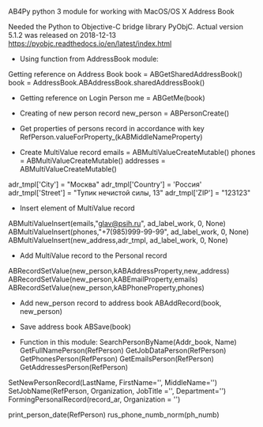 

AB4Py python 3 module for working with MacOS/OS X Address Book

Needed the Python to Objective-C bridge library PyObjC. 
Actual version 5.1.2 was released on 2018-12-13 
https://pyobjc.readthedocs.io/en/latest/index.html



- Using function from AddressBook module:

Getting reference on Address Book
book = ABGetSharedAddressBook()
book = AddressBook.ABAddressBook.sharedAddressBook()

- Getting reference on Login Person
me = ABGetMe(book)

- Creating of new person record
new_person = ABPersonCreate()

- Get properties of persons record in accordance with key
RefPerson.valueForProperty_(kABMiddleNameProperty)

- Create MultiValue record
emails = ABMultiValueCreateMutable()
phones = ABMultiValueCreateMutable()
addresses = ABMultiValueCreateMutable()

adr_tmpl['City'] = "Москва"
adr_tmpl['Country'] = 'Россия'
adr_tmpl['Street'] = "Тупик нечистой силы, 13"
adr_tmpl['ZIP'] = "123123"

- Insert element of MultiValue record

ABMultiValueInsert(emails,"glav@psih.ru", ad_label_work, 0, None)
ABMultiValueInsert(phones,"+7(985)999-99-99", ad_label_work, 0, None)
ABMultiValueInsert(new_address,adr_tmpl, ad_label_work, 0, None)

- Add MultiValue record to the Personal record

ABRecordSetValue(new_person,kABAddressProperty,new_address)
ABRecordSetValue(new_person,kABEmailProperty,emails)
ABRecordSetValue(new_person,kABPhoneProperty,phones)

- Add new_person record to address book 
ABAddRecord(book, new_person)

- Save address book
ABSave(book)

- Function in this module:
SearchPersonByName(Addr_book, Name)
GetFullNamePerson(RefPerson)
GetJobDataPerson(RefPerson)
GetPhonesPerson(RefPerson)
GetEmailsPerson(RefPerson)
GetAddressesPerson(RefPerson)

SetNewPersonRecord(LastName, FirstName='', MiddleName='')
SetJobName(RefPerson, Organization, JobTitle ='', Department='')
FormingPersonalRecord(record_ar, Organization = '')

print_person_date(RefPerson)
rus_phone_numb_norm(ph_numb)